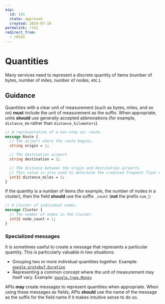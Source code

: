 ```yaml
---
aip:
  id: 141
  state: approved
  created: 2019-07-18
permalink: /141
redirect_from:
  - /0141
---
```


# Quantities

Many services need to represent a discrete quantity of items (number of bytes,
number of miles, number of nodes, etc.).

## Guidance

Quantities with a clear unit of measurement (such as bytes, miles, and so on)
**must** include the unit of measurement as the suffix. When appropriate, units
**should** use generally accepted abbreviations (for example, `distance_km` rather than
`distance_kilometers`).

```proto
// A representation of a non-stop air route.
message Route {
  // The airport where the route begins.
  string origin = 1;

  // The destination airport.
  string destination = 2;

  // The distance between the origin and destination airports.
  // This value is also used to determine the credited frequent flyer miles.
  int32 distance_miles = 3;
}
```

If the quantity is a number of items (for example, the number of nodes in a
cluster), then the field **should** use the suffix `_count` (**not** the
prefix `num_`):

```proto
// A cluster of individual nodes.
message Cluster {
  // The number of nodes in the cluster.
  int32 node_count = 1;
}
```

### Specialized messages

It is sometimes useful to create a message that represents a particular
quantity. This is particularly valuable in two situations:

- Grouping two or more individual quantities together. Example:
  [`google.protobuf.Duration`][duration]
- Representing a common concept where the unit of measurement may itself vary.
  Example: [`google.type.Money`][money]

APIs **may** create messages to represent quantities when appropriate. When
using these messages as fields, APIs **should** use the name of the message as
the suffix for the field name if it makes intuitive sense to do so.

<!-- prettier-ignore-start -->
[duration]: https://github.com/protocolbuffers/protobuf/blob/master/src/google/protobuf/duration.proto
[money]: https://github.com/googleapis/api-common-protos/blob/master/google/type/money.proto
<!-- prettier-ignore-end -->
